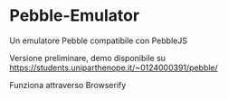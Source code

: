 Pebble-Emulator
===============

Un emulatore Pebble compatibile con PebbleJS


Versione preliminare, demo disponibile su https://students.uniparthenope.it/~0124000391/pebble/

Funziona attraverso Browserify
